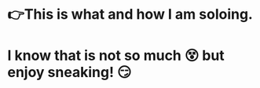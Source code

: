 # :point_right:This is what and how I am soloing.
# I know that is not so much :dizzy_face: but enjoy sneaking! :smirk:
